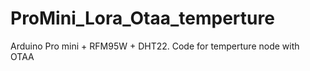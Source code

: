 # ProMini_Lora_Otaa_temperture
Arduino Pro mini + RFM95W + DHT22. Code for temperture node with OTAA
